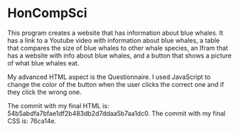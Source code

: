 # HonCompSci

This program creates a website that has information about blue whales. It has a link to a Youtube video with information about blue whales, a table that compares the size of blue whales to other whale species, an Ifram that has a website with info about blue whales, and a button that shows a picture of what blue whales eat. 

My advanced HTML aspect is the Questionnaire. I used JavaScript to change the color of the button when the user clicks the correct one and if they click the wrong one. 

The commit with my final HTML is: 54b5abdfa7bfae1df2b483db2d7ddaa5b7aa1dc0. 
The commit with my final CSS is: 76ca14e. 
